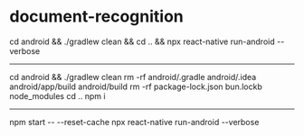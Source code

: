 # document-recognition

cd android && ./gradlew clean && cd .. && npx react-native run-android --verbose

---

cd android && ./gradlew clean
rm -rf android/.gradle android/.idea android/app/build android/build
rm -rf package-lock.json bun.lockb node_modules
cd ..
npm i

---

npm start -- --reset-cache
npx react-native run-android --verbose

